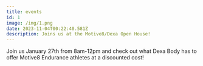 ```yaml
---
title: events
id: 1
image: /img/1.png
date: 2023-11-04T00:22:40.581Z
description: Joins us at the Motive8/Dexa Open House!
---
```

Join us January 27th from 8am-12pm and check out what Dexa Body has to offer Motive8 Endurance athletes at a discounted cost!